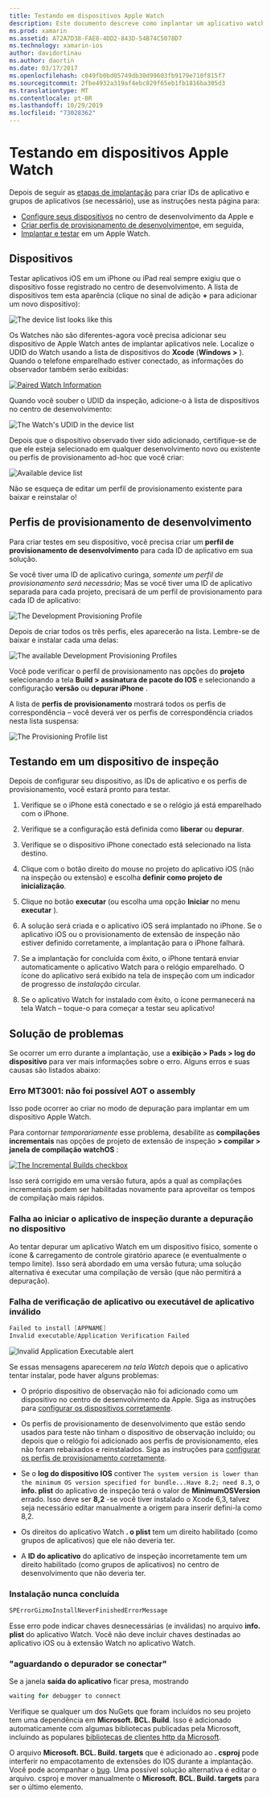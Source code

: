 ```yaml
---
title: Testando em dispositivos Apple Watch
description: Este documento descreve como implantar um aplicativo watchOS criado com o Xamarin para teste em um Apple Watch real. Ele aborda os dispositivos, Provisionando perfis, testando e fornece algumas dicas de solução de problemas.
ms.prod: xamarin
ms.assetid: A72A7D38-FAE8-4DD2-843D-54B74C5078D7
ms.technology: xamarin-ios
author: davidortinau
ms.author: daortin
ms.date: 03/17/2017
ms.openlocfilehash: c049fb0bd05749db30d99603fb9179e710f815f7
ms.sourcegitcommit: 2fbe4932a319af4ebc829f65eb1fb1816ba305d3
ms.translationtype: MT
ms.contentlocale: pt-BR
ms.lasthandoff: 10/29/2019
ms.locfileid: "73028362"
---
```

# <a name="testing-on-apple-watch-devices"></a>Testando em dispositivos Apple Watch

Depois de seguir as [etapas de implantação](~/ios/watchos/deploy-test/index.md) para criar IDs de aplicativo e grupos de aplicativos (se necessário), use as instruções nesta página para:

- [Configure seus dispositivos](#devices) no centro de desenvolvimento da Apple e
- [Criar perfis de provisionamento de desenvolvimento](#profiles)e, em seguida,
- [Implantar e testar](#testing) em um Apple Watch.

<a name="devices" />

## <a name="devices"></a>Dispositivos

Testar aplicativos iOS em um iPhone ou iPad real sempre exigiu que o dispositivo fosse registrado no centro de desenvolvimento. A lista de dispositivos tem esta aparência (clique no sinal de adição **+** para adicionar um novo dispositivo):

![](device-images/devices-sml.png "The device list looks like this")

Os Watches não são diferentes-agora você precisa adicionar seu dispositivo de Apple Watch antes de implantar aplicativos nele. Localize o UDID do Watch usando a lista de dispositivos do **Xcode** (**Windows >** ). Quando o telefone emparelhado estiver conectado, as informações do observador também serão exibidas:

[![](device-images/xcode-devices-sml.png "Paired Watch Information")](device-images/xcode-devices.png#lightbox)

Quando você souber o UDID da inspeção, adicione-o à lista de dispositivos no centro de desenvolvimento:

![](device-images/devices-watch-sml.png "The Watch's UDID in the device list")

Depois que o dispositivo observado tiver sido adicionado, certifique-se de que ele esteja selecionado em qualquer desenvolvimento novo ou existente ou perfis de provisionamento ad-hoc que você criar:

![](device-images/devices-provisioning.png "Available device list")

Não se esqueça de editar um perfil de provisionamento existente para baixar e reinstalar o!

<a name="profiles" />

## <a name="development-provisioning-profiles"></a>Perfis de provisionamento de desenvolvimento

Para criar testes em seu dispositivo, você precisa criar um **perfil de provisionamento de desenvolvimento** para cada ID de aplicativo em sua solução.

Se você tiver uma ID de aplicativo curinga, *somente um perfil de provisionamento será necessário*; Mas se você tiver uma ID de aplicativo separada para cada projeto, precisará de um perfil de provisionamento para cada ID de aplicativo:

![](device-images/provisioningprofile-development.png "The Development Provisioning Profile")

Depois de criar todos os três perfis, eles aparecerão na lista. Lembre-se de baixar e instalar cada uma delas:

![](device-images/provisioningprofiles.png "The available Development Provisioning Profiles")

Você pode verificar o perfil de provisionamento nas opções do **projeto** selecionando a tela **Build > assinatura de pacote do IOS** e selecionando a configuração **versão** ou **depurar iPhone** .

A lista de **perfis de provisionamento** mostrará todos os perfis de correspondência – você deverá ver os perfis de correspondência criados nesta lista suspensa:

![](device-images/options-selectprofile.png "The Provisioning Profile list")

<a name="testing" />

## <a name="testing-on-a-watch-device"></a>Testando em um dispositivo de inspeção

Depois de configurar seu dispositivo, as IDs de aplicativo e os perfis de provisionamento, você estará pronto para testar.

1. Verifique se o iPhone está conectado e se o relógio já está emparelhado com o iPhone.

2. Verifique se a configuração está definida como **liberar** ou **depurar**.

3. Verifique se o dispositivo iPhone conectado está selecionado na lista destino.

4. Clique com o botão direito do mouse no projeto do aplicativo iOS (não na inspeção ou extensão) e escolha **definir como projeto de inicialização**.

5. Clique no botão **executar** (ou escolha uma opção **Iniciar** no menu **executar** ).

6. A solução será criada e o aplicativo iOS será implantado no iPhone.
  Se o aplicativo iOS ou o provisionamento de extensão de inspeção não estiver definido corretamente, a implantação para o iPhone falhará.

7. Se a implantação for concluída com êxito, o iPhone tentará enviar automaticamente o aplicativo Watch para o relógio emparelhado. O ícone do aplicativo será exibido na tela de inspeção com um indicador de progresso de *instalação* circular.

8. Se o aplicativo Watch for instalado com êxito, o ícone permanecerá na tela Watch – toque-o para começar a testar seu aplicativo!

## <a name="troubleshooting"></a>Solução de problemas

Se ocorrer um erro durante a implantação, use a **exibição > Pads > log do dispositivo** para ver mais informações sobre o erro. Alguns erros e suas causas são listados abaixo:

### <a name="error-mt3001-could-not-aot-the-assembly"></a>Erro MT3001: não foi possível AOT o assembly

Isso pode ocorrer ao criar no modo de depuração para implantar em um dispositivo Apple Watch.

Para contornar *temporariamente* esse problema, desabilite as **compilações incrementais** nas opções de projeto de extensão de inspeção **> compilar > janela de compilação watchOS** :

[![](device-images/disable-incremental-sml.png "The Incremental Builds checkbox")](device-images/disable-incremental.png#lightbox)

Isso será corrigido em uma versão futura, após a qual as compilações incrementais podem ser habilitadas novamente para aproveitar os tempos de compilação mais rápidos.

### <a name="watch-app-fails-to-start-while-debugging-on-device"></a>Falha ao iniciar o aplicativo de inspeção durante a depuração no dispositivo

Ao tentar depurar um aplicativo Watch em um dispositivo físico, somente o ícone & carregamento de controle giratório aparece (e eventualmente o tempo limite). Isso será abordado em uma versão futura; uma solução alternativa é executar uma compilação de versão (que não permitirá a depuração).

### <a name="invalid-application-executable-or-application-verification-failed"></a>Falha de verificação de aplicativo ou executável de aplicativo inválido

```csharp
Failed to install [APPNAME]
Invalid executable/Application Verification Failed
```

![](device-images/invalid-application-executable.png "Invalid Application Executable alert")

Se essas mensagens aparecerem *na tela Watch* depois que o aplicativo tentar instalar, pode haver alguns problemas:

- O próprio dispositivo de observação não foi adicionado como um dispositivo no centro de desenvolvimento da Apple. Siga as instruções para [configurar os dispositivos corretamente](#devices).

- Os perfis de provisionamento de desenvolvimento que estão sendo usados para teste não tinham o dispositivo de observação incluído; ou depois que o relógio foi adicionado aos perfis de provisionamento, eles não foram rebaixados e reinstalados. Siga as instruções para [configurar os perfis de provisionamento corretamente](#profiles).

- Se o **log do dispositivo IOS** contiver `The system version is lower than the minimum OS version specified for bundle...Have 8.2; need 8.3`, o **info. plist** do aplicativo de inspeção terá o valor de **MinimumOSVersion** errado.
  Isso deve ser **8,2** -se você tiver instalado o Xcode 6,3, talvez seja necessário editar manualmente a origem para inserir defini-la como 8,2.

- Os direitos do aplicativo Watch **. o plist** tem um direito habilitado (como grupos de aplicativos) que ele não deveria ter.

- A **ID do aplicativo** do aplicativo de inspeção incorretamente tem um direito habilitado (como grupos de aplicativos) no centro de desenvolvimento que não deveria ter.

### <a name="install-never-finished"></a>Instalação nunca concluída

```csharp
SPErrorGizmoInstallNeverFinishedErrorMessage
```

Esse erro pode indicar chaves desnecessárias (e inválidas) no arquivo **info. plist** do aplicativo Watch. Você não deve incluir chaves destinadas ao aplicativo iOS ou à extensão Watch no aplicativo Watch.

<!--eg. NSLocationAlwaysUsageDescription -->

### <a name="waiting-for-debugger-to-connect"></a>"aguardando o depurador se conectar"

Se a janela **saída do aplicativo** ficar presa, mostrando

```csharp
waiting for debugger to connect
```

Verifique se qualquer um dos NuGets que foram incluídos no seu projeto tem uma dependência em **Microsoft. BCL. Build**. Isso é adicionado automaticamente com algumas bibliotecas publicadas pela Microsoft, incluindo as populares [bibliotecas de clientes http da Microsoft](https://www.nuget.org/packages/Microsoft.Net.Http/).

O arquivo **Microsoft. BCL. Build. targets** que é adicionado ao **. csproj** pode interferir no empacotamento de extensões do IOS durante a implantação. Você pode acompanhar o [bug](https://bugzilla.xamarin.com/show_bug.cgi?id=29912).
Uma possível solução alternativa é editar o arquivo. csproj e mover manualmente o **Microsoft. BCL. Build. targets** para ser o último elemento.

